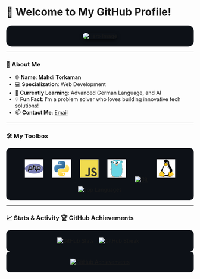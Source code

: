 # 👋 Welcome to My GitHub Profile!

<div align="center" style="background-color:#0d1117; padding:20px; border-radius:15px;">
  <img src="https://github.com/user-attachments/assets/8b273a5b-3d53-4e80-a0f2-2528f98cfd57" 
       alt="Hero Image" 
       style="width:85%; max-height:400px; border-radius:15px; box-shadow:0px 4px 10px rgba(0, 0, 0, 0.6);" />
</div>

---

### 🚀 About Me

- 🌐 **Name**: **Mahdi Torkaman**  
- 💻 **Specialization**: Web Development  
- 🌱 **Currently Learning**: Advanced German Language, and AI  
- 💡 **Fun Fact**: I’m a problem solver who loves building innovative tech solutions!  
- 📫 **Contact Me**: [Email](mailto:dev.mahditorkaman@gmail.com)
---

### 🛠️ My Toolbox  
<div align="center" style="background-color:#0d1117; padding:20px; border-radius:10px;">
    <a href="https://www.php.org/" target="_blank"> 
    <img src="https://raw.githubusercontent.com/devicons/devicon/master/icons/php/php-original.svg" 
         alt="Python" width="50" height="50" style="margin: 10px;"/></a>
  <a href="https://www.python.org/" target="_blank"> 
    <img src="https://raw.githubusercontent.com/devicons/devicon/master/icons/python/python-original.svg" 
         alt="Python" width="50" height="50" style="margin: 10px;"/</a>
  <a href="https://developer.mozilla.org/en-US/docs/Web/JavaScript" target="_blank"> 
    <img src="https://raw.githubusercontent.com/devicons/devicon/master/icons/javascript/javascript-original.svg" 
         alt="JavaScript" width="50" height="50" style="margin: 10px;"/></a>
  <a href="https://golang.org/" target="_blank"> 
    <img src="https://raw.githubusercontent.com/devicons/devicon/master/icons/go/go-original.svg" 
         alt="Go" width="50" height="50" style="margin: 10px;"/></a>
  <a href="https://git-scm.com/" target="_blank"> 
    <img src="https://www.vectorlogo.zone/logos/git-scm/git-scm-icon.svg" 
         alt="Git" width="50" height="50" style="margin: 10px;"/></a>
  <a href="https://www.linux.org/" target="_blank"> 
    <img src="https://raw.githubusercontent.com/devicons/devicon/master/icons/linux/linux-original.svg" 
         alt="Linux" width="50" height="50" style="margin: 10px;"/></a>
  <div>
      <img src="https://github-readme-stats.vercel.app/api/top-langs/?username=EchoMahdi&layout=compact&theme=nord" 
       alt="Top Languages" />
  </div>

</div>

---

### 📈 Stats & Activity  🏆 GitHub Achievements  

<div align="center" style="background-color:#0d1117; padding:20px; border-radius:10px;">
  <img src="https://github-readme-stats.vercel.app/api?username=EchoMahdi&show_icons=true&theme=nord&count_private=true" 
       alt="GitHub Stats" style="margin-right: 10px;"/>
  <img src="https://github-readme-streak-stats.herokuapp.com?user=EchoMahdi&theme=nord" 
       alt="GitHub Streak" style="margin-right: 10px;"/>
  
</div>

<div align="center" style="background-color:#0d1117; padding:20px; border-radius:10px;">
  <a href="https://github.com/EchoMahdi?tab=repositories">
    <img src="https://github-profile-trophy.vercel.app/?username=EchoMahdi&column=6&margin-w=10&margin-h=10&theme=nord" 
         alt="GitHub Achievements" />
  </a>
</div>

